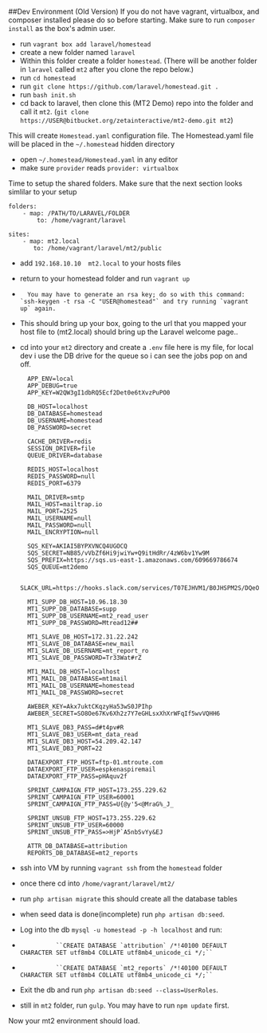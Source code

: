 ##Dev Environment (Old Version)
If you do not have vagrant, virtualbox, and composer installed please do so before starting.
Make sure to run `composer install` as the box's admin user.

*	run `vagrant box add laravel/homestead`
*  create a new folder named `laravel`
*	Within this folder create a folder `homestead`. (There will be another folder in `laravel` called `mt2` after you clone the repo below.) 
* run `cd homestead`
* run `git clone https://github.com/laravel/homestead.git .`
*	run `bash init.sh`
* 	cd back to laravel, then clone this (MT2 Demo) repo into the folder and call it `mt2`. (`git clone https://USER@bitbucket.org/zetainteractive/mt2-demo.git mt2`)

This will create `Homestead.yaml` configuration file. The Homestead.yaml file will be placed in the `~/.homestead` hidden directory

* open `~/.homestead/Homestead.yaml` in any editor
* make sure `provider` reads `provider: virtualbox`

Time to setup the shared folders.  Make sure that the next section looks simlilar to your setup

	folders:
    	- map: /PATH/TO/LARAVEL/FOLDER
      		to: /home/vagrant/laravel

	sites:
    	- map: mt2.local
      	   to: /home/vagrant/laravel/mt2/public


*	add `192.168.10.10  mt2.local` to your hosts files
*	return to your homestead folder and run `vagrant up`
*       You may have to generate an rsa key; do so with this command: `ssh-keygen -t rsa -C "USER@homestead"` and try running `vagrant up` again.

*	This should bring up your box, going to the url that you mapped your host file to (mt2.local) should bring up the Laravel welcome page..

* cd into your `mt2` directory and create a `.env` file  here is my file, for local dev i use the DB drive for the queue so i can see the jobs pop on and off.

		APP_ENV=local
		APP_DEBUG=true
		APP_KEY=W2QW3gI1dbRQ5Ecf2Det0e6tXvzPuPO0

		DB_HOST=localhost
		DB_DATABASE=homestead
		DB_USERNAME=homestead
		DB_PASSWORD=secret

		CACHE_DRIVER=redis
		SESSION_DRIVER=file
		QUEUE_DRIVER=database

		REDIS_HOST=localhost
		REDIS_PASSWORD=null
		REDIS_PORT=6379

		MAIL_DRIVER=smtp
		MAIL_HOST=mailtrap.io
		MAIL_PORT=2525
		MAIL_USERNAME=null
		MAIL_PASSWORD=null
		MAIL_ENCRYPTION=null

		SQS_KEY=AKIAI5BYPXVNCQ4UGOCQ
		SQS_SECRET=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
		SQS_PREFIX=https://sqs.us-east-1.amazonaws.com/609669786674
		SQS_QUEUE=mt2demo

		SLACK_URL=https://hooks.slack.com/services/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

		MT1_SUPP_DB_HOST=10.96.18.30
		MT1_SUPP_DB_DATABASE=supp
		MT1_SUPP_DB_USERNAME=mt2_read_user
		MT1_SUPP_DB_PASSWORD=Mtread12##

		MT1_SLAVE_DB_HOST=172.31.22.242
		MT1_SLAVE_DB_DATABASE=new_mail
		MT1_SLAVE_DB_USERNAME=mt_report_ro
		MT1_SLAVE_DB_PASSWORD=Tr33Wat#rZ

		MT1_MAIL_DB_HOST=localhost
		MT1_MAIL_DB_DATABASE=mt1mail
		MT1_MAIL_DB_USERNAME=homestead
		MT1_MAIL_DB_PASSWORD=secret

		AWEBER_KEY=Akx7uktCKqzyHa53wS0JPIhp
		AWEBER_SECRET=SO8Oe67Kv6Xh2z7Y7eGHLsxXhXrWFqIf5wvVQHH6

		MT1_SLAVE_DB3_PASS=d#t4pv#R
		MT1_SLAVE_DB3_USER=mt_data_read
		MT1_SLAVE_DB3_HOST=54.209.42.147
		MT1_SLAVE_DB3_PORT=22

		DATAEXPORT_FTP_HOST=ftp-01.mtroute.com
		DATAEXPORT_FTP_USER=espkenaspiremail
		DATAEXPORT_FTP_PASS=pHAquv2f

		SPRINT_CAMPAIGN_FTP_HOST=173.255.229.62
		SPRINT_CAMPAIGN_FTP_USER=60001
		SPRINT_CAMPAIGN_FTP_PASS=U{@y'5<@MraG%_J_

		SPRINT_UNSUB_FTP_HOST=173.255.229.62
		SPRINT_UNSUB_FTP_USER=60000
		SPRINT_UNSUB_FTP_PASS=>HjP`A5nbSvYy&EJ

		ATTR_DB_DATABASE=attribution
		REPORTS_DB_DATABASE=mt2_reports


*	ssh into VM by running `vagrant ssh` from the `homestead` folder
* once there cd into `/home/vagrant/laravel/mt2/`
* run `php artisan migrate` this should create all the database tables
* when seed data is done(incomplete)  run `php artisan db:seed`.
* Log into the db `mysql -u homestead -p -h localhost` and run:
*               ``CREATE DATABASE `attribution` /*!40100 DEFAULT CHARACTER SET utf8mb4 COLLATE utf8mb4_unicode_ci */;``
*               ``CREATE DATABASE `mt2_reports` /*!40100 DEFAULT CHARACTER SET utf8mb4 COLLATE utf8mb4_unicode_ci */;``
* Exit the db and run `php artisan db:seed --class=UserRoles`.
* still in `mt2` folder, run `gulp`. You may have to run `npm update` first.

Now your mt2 environment should load.
